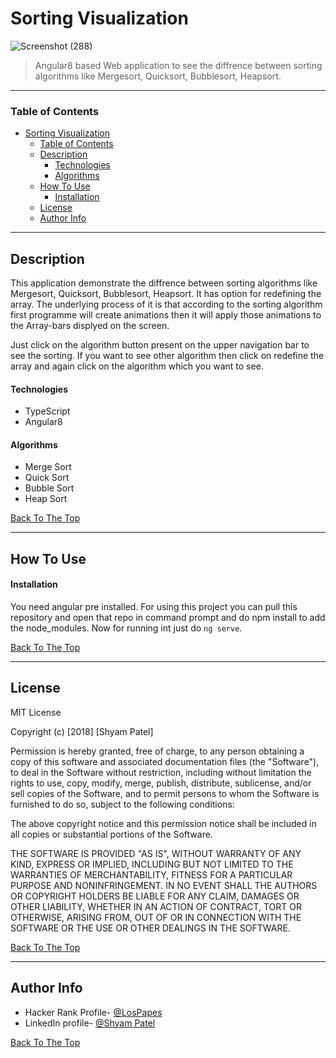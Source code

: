 # Sorting Visualization

![Screenshot (288)](https://user-images.githubusercontent.com/26683455/108638155-1ddaf900-748e-11eb-8987-57d536d1d0f8.gif)

> Angular8 based Web application to see the diffrence between sorting algorithms like Mergesort, Quicksort, Bubblesort, Heapsort.

---

### Table of Contents
- [Sorting Visualization](#sorting-visualization)
    + [Table of Contents](#table-of-contents)
  * [Description](#description)
      - [Technologies](#technologies)
      - [Algorithms](#algorithms)
  * [How To Use](#how-to-use)
      - [Installation](#installation)
  * [License](#license)
  * [Author Info](#author-info)

---

## Description
This application demonstrate the diffrence between sorting algorithms like Mergesort, Quicksort, Bubblesort, Heapsort. It has option for redefining the array. The underlying process of it is that according to the sorting algorithm first programme will create animations then it will apply those animations to the Array-bars displyed on the screen.

Just click on the algorithm button present on the upper navigation bar to see the sorting. If you want to see other algorithm then click on redefine the array and again click on the algorithm which you want to see.


#### Technologies

- TypeScript
- Angular8

#### Algorithms

- Merge Sort
- Quick Sort
- Bubble Sort
- Heap Sort

[Back To The Top](#sorting-visualization)

---

## How To Use


#### Installation
You need angular pre installed. For using this project you can pull this repository and open that repo in command prompt and do npm install to add the node_modules. Now for running int just do `ng serve`.

[Back To The Top](#sorting-visualization)

---


## License

MIT License

Copyright (c) [2018] [Shyam Patel]

Permission is hereby granted, free of charge, to any person obtaining a copy
of this software and associated documentation files (the "Software"), to deal
in the Software without restriction, including without limitation the rights
to use, copy, modify, merge, publish, distribute, sublicense, and/or sell
copies of the Software, and to permit persons to whom the Software is
furnished to do so, subject to the following conditions:

The above copyright notice and this permission notice shall be included in all
copies or substantial portions of the Software.

THE SOFTWARE IS PROVIDED "AS IS", WITHOUT WARRANTY OF ANY KIND, EXPRESS OR
IMPLIED, INCLUDING BUT NOT LIMITED TO THE WARRANTIES OF MERCHANTABILITY,
FITNESS FOR A PARTICULAR PURPOSE AND NONINFRINGEMENT. IN NO EVENT SHALL THE
AUTHORS OR COPYRIGHT HOLDERS BE LIABLE FOR ANY CLAIM, DAMAGES OR OTHER
LIABILITY, WHETHER IN AN ACTION OF CONTRACT, TORT OR OTHERWISE, ARISING FROM,
OUT OF OR IN CONNECTION WITH THE SOFTWARE OR THE USE OR OTHER DEALINGS IN THE
SOFTWARE.

[Back To The Top](#sorting-visualization)

---

## Author Info

- Hacker Rank Profile- [@LosPapes](https://www.hackerrank.com/LosPepes)
- LinkedIn profile- [@Shyam Patel](https://www.linkedin.com/in/patelshyam54/)

[Back To The Top](#sorting-visualization)

